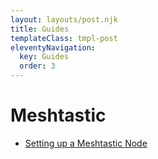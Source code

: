 ```yaml
---
layout: layouts/post.njk
title: Guides 
templateClass: tmpl-post
eleventyNavigation:
  key: Guides 
  order: 3
---
```


# Meshtastic

- [Setting up a Meshtastic Node](/guides/meshtastic)
